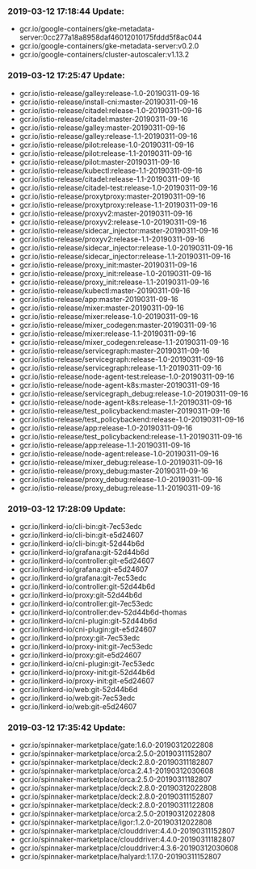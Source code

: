 ### 2019-03-12 17:18:44 Update:

- gcr.io/google-containers/gke-metadata-server:0cc277a18a8958daf46012010175fddd5f8ac044
- gcr.io/google-containers/gke-metadata-server:v0.2.0
- gcr.io/google-containers/cluster-autoscaler:v1.13.2
### 2019-03-12 17:25:47 Update:

- gcr.io/istio-release/galley:release-1.0-20190311-09-16
- gcr.io/istio-release/install-cni:master-20190311-09-16
- gcr.io/istio-release/citadel:release-1.0-20190311-09-16
- gcr.io/istio-release/citadel:master-20190311-09-16
- gcr.io/istio-release/galley:master-20190311-09-16
- gcr.io/istio-release/galley:release-1.1-20190311-09-16
- gcr.io/istio-release/pilot:release-1.0-20190311-09-16
- gcr.io/istio-release/pilot:release-1.1-20190311-09-16
- gcr.io/istio-release/pilot:master-20190311-09-16
- gcr.io/istio-release/kubectl:release-1.1-20190311-09-16
- gcr.io/istio-release/citadel:release-1.1-20190311-09-16
- gcr.io/istio-release/citadel-test:release-1.0-20190311-09-16
- gcr.io/istio-release/proxytproxy:master-20190311-09-16
- gcr.io/istio-release/proxytproxy:release-1.1-20190311-09-16
- gcr.io/istio-release/proxyv2:master-20190311-09-16
- gcr.io/istio-release/proxyv2:release-1.0-20190311-09-16
- gcr.io/istio-release/sidecar_injector:master-20190311-09-16
- gcr.io/istio-release/proxyv2:release-1.1-20190311-09-16
- gcr.io/istio-release/sidecar_injector:release-1.0-20190311-09-16
- gcr.io/istio-release/sidecar_injector:release-1.1-20190311-09-16
- gcr.io/istio-release/proxy_init:master-20190311-09-16
- gcr.io/istio-release/proxy_init:release-1.0-20190311-09-16
- gcr.io/istio-release/proxy_init:release-1.1-20190311-09-16
- gcr.io/istio-release/kubectl:master-20190311-09-16
- gcr.io/istio-release/app:master-20190311-09-16
- gcr.io/istio-release/mixer:master-20190311-09-16
- gcr.io/istio-release/mixer:release-1.0-20190311-09-16
- gcr.io/istio-release/mixer_codegen:master-20190311-09-16
- gcr.io/istio-release/mixer:release-1.1-20190311-09-16
- gcr.io/istio-release/mixer_codegen:release-1.1-20190311-09-16
- gcr.io/istio-release/servicegraph:master-20190311-09-16
- gcr.io/istio-release/servicegraph:release-1.0-20190311-09-16
- gcr.io/istio-release/servicegraph:release-1.1-20190311-09-16
- gcr.io/istio-release/node-agent-test:release-1.0-20190311-09-16
- gcr.io/istio-release/node-agent-k8s:master-20190311-09-16
- gcr.io/istio-release/servicegraph_debug:release-1.0-20190311-09-16
- gcr.io/istio-release/node-agent-k8s:release-1.1-20190311-09-16
- gcr.io/istio-release/test_policybackend:master-20190311-09-16
- gcr.io/istio-release/test_policybackend:release-1.0-20190311-09-16
- gcr.io/istio-release/app:release-1.0-20190311-09-16
- gcr.io/istio-release/test_policybackend:release-1.1-20190311-09-16
- gcr.io/istio-release/app:release-1.1-20190311-09-16
- gcr.io/istio-release/node-agent:release-1.0-20190311-09-16
- gcr.io/istio-release/mixer_debug:release-1.0-20190311-09-16
- gcr.io/istio-release/proxy_debug:master-20190311-09-16
- gcr.io/istio-release/proxy_debug:release-1.0-20190311-09-16
- gcr.io/istio-release/proxy_debug:release-1.1-20190311-09-16
### 2019-03-12 17:28:09 Update:

- gcr.io/linkerd-io/cli-bin:git-7ec53edc
- gcr.io/linkerd-io/cli-bin:git-e5d24607
- gcr.io/linkerd-io/cli-bin:git-52d44b6d
- gcr.io/linkerd-io/grafana:git-52d44b6d
- gcr.io/linkerd-io/controller:git-e5d24607
- gcr.io/linkerd-io/grafana:git-e5d24607
- gcr.io/linkerd-io/grafana:git-7ec53edc
- gcr.io/linkerd-io/controller:git-52d44b6d
- gcr.io/linkerd-io/proxy:git-52d44b6d
- gcr.io/linkerd-io/controller:git-7ec53edc
- gcr.io/linkerd-io/controller:dev-52d44b6d-thomas
- gcr.io/linkerd-io/cni-plugin:git-52d44b6d
- gcr.io/linkerd-io/cni-plugin:git-e5d24607
- gcr.io/linkerd-io/proxy:git-7ec53edc
- gcr.io/linkerd-io/proxy-init:git-7ec53edc
- gcr.io/linkerd-io/proxy:git-e5d24607
- gcr.io/linkerd-io/cni-plugin:git-7ec53edc
- gcr.io/linkerd-io/proxy-init:git-52d44b6d
- gcr.io/linkerd-io/proxy-init:git-e5d24607
- gcr.io/linkerd-io/web:git-52d44b6d
- gcr.io/linkerd-io/web:git-7ec53edc
- gcr.io/linkerd-io/web:git-e5d24607
### 2019-03-12 17:35:42 Update:

- gcr.io/spinnaker-marketplace/gate:1.6.0-20190312022808
- gcr.io/spinnaker-marketplace/orca:2.5.0-20190311152807
- gcr.io/spinnaker-marketplace/deck:2.8.0-20190311182807
- gcr.io/spinnaker-marketplace/orca:2.4.1-20190312030608
- gcr.io/spinnaker-marketplace/orca:2.5.0-20190311182807
- gcr.io/spinnaker-marketplace/deck:2.8.0-20190312022808
- gcr.io/spinnaker-marketplace/deck:2.8.0-20190311152807
- gcr.io/spinnaker-marketplace/deck:2.8.0-20190311122808
- gcr.io/spinnaker-marketplace/orca:2.5.0-20190312022808
- gcr.io/spinnaker-marketplace/igor:1.2.0-20190312022808
- gcr.io/spinnaker-marketplace/clouddriver:4.4.0-20190311152807
- gcr.io/spinnaker-marketplace/clouddriver:4.4.0-20190311182807
- gcr.io/spinnaker-marketplace/clouddriver:4.3.6-20190312030608
- gcr.io/spinnaker-marketplace/halyard:1.17.0-20190311152807
